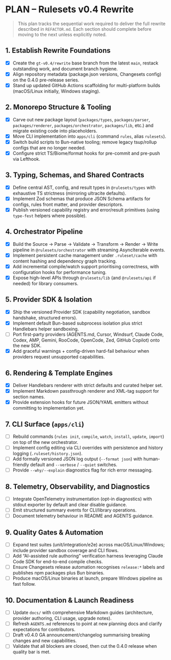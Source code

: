 # PLAN – Rulesets v0.4 Rewrite

> This plan tracks the sequential work required to deliver the full rewrite described in `REFACTOR.md`. Each section should complete before moving to the next unless explicitly noted.

## 1. Establish Rewrite Foundations
- [x] Create the `gt-v0.4/rewrite` base branch from the latest `main`, restack outstanding work, and document branch hygiene.
- [x] Align repository metadata (package.json versions, Changesets config) on the 0.4.0 pre-release series.
- [x] Stand up updated GitHub Actions scaffolding for multi-platform builds (macOS/Linux initially, Windows staging).

## 2. Monorepo Structure & Tooling
- [x] Carve out new package layout (`packages/types`, `packages/parser`, `packages/renderer`, `packages/orchestrator`, `packages/lib`, etc.) and migrate existing code into placeholders.
- [x] Move CLI implementation into `apps/cli` (command `rules`, alias `rulesets`).
- [x] Switch build scripts to Bun-native tooling; remove legacy tsup/rollup configs that are no longer needed.
- [x] Configure strict TS/Biome/format hooks for pre-commit and pre-push via Lefthook.

## 3. Typing, Schemas, and Shared Contracts
- [x] Define central AST, config, and result types in `@rulesets/types` with exhaustive TS strictness (mirroring ultracite defaults).
- [x] Implement Zod schemas that produce JSON Schema artifacts for configs, rules front matter, and provider descriptors.
- [x] Publish versioned capability registry and error/result primitives (using `type-fest` helpers where possible).

## 4. Orchestrator Pipeline
- [x] Build the Source → Parse → Validate → Transform → Render → Write pipeline in `@rulesets/orchestrator` with streaming AsyncIterable events.
- [x] Implement persistent cache management under `.ruleset/cache` with content hashing and dependency graph tracking.
- [x] Add incremental compile/watch support prioritising correctness, with configuration hooks for performance tuning.
- [x] Expose high-level APIs through `@rulesets/lib` (and `@rulesets/api` if needed) for library consumers.

## 5. Provider SDK & Isolation
- [x] Ship the versioned Provider SDK (capability negotiation, sandbox handshake, structured errors).
- [x] Implement default Bun-based subprocess isolation plus strict Handlebars helper sandboxing.
- [ ] Port first-party providers (AGENTS.md, Cursor, Windsurf, Claude Code, Codex, AMP, Gemini, RooCode, OpenCode, Zed, GitHub Copilot) onto the new SDK.
- [x] Add graceful warnings + config-driven hard-fail behaviour when providers request unsupported capabilities.

## 6. Rendering & Template Engines
- [x] Deliver Handlebars renderer with strict defaults and curated helper set.
- [x] Implement Markdown passthrough renderer and XML-tag support for section names.
- [x] Provide extension hooks for future JSON/YAML emitters without committing to implementation yet.

## 7. CLI Surface (`apps/cli`)
- [ ] Rebuild commands (`rules init`, `compile`, `watch`, `install`, `update`, `import`) on top of the new orchestrator.
- [ ] Implement config editing via CLI overrides with persistence and history logging (`.ruleset/history.json`).
- [ ] Add formally versioned JSON log output (`--format json`) with human-friendly default and `--verbose` / `--quiet` switches.
- [ ] Provide `--why/--explain` diagnostics flag for rich error messaging.

## 8. Telemetry, Observability, and Diagnostics
- [ ] Integrate OpenTelemetry instrumentation (opt-in diagnostics) with stdout exporter by default and clear disable guidance.
- [ ] Emit structured summary events for CLI/library operations.
- [ ] Document telemetry behaviour in README and AGENTS guidance.

## 9. Quality Gates & Automation
- [ ] Expand test suites (unit/integration/e2e) across macOS/Linux/Windows; include provider sandbox coverage and CLI flows.
- [ ] Add “AI-assisted rule authoring” verification harness leveraging Claude Code SDK for end-to-end compile checks.
- [ ] Ensure Changesets release automation recognises `release:*` labels and publishes npm packages plus Bun binaries.
- [ ] Produce macOS/Linux binaries at launch, prepare Windows pipeline as fast follow.

## 10. Documentation & Launch Readiness
- [ ] Update `docs/` with comprehensive Markdown guides (architecture, provider authoring, CLI usage, upgrade notes).
- [ ] Refresh `AGENTS.md` references to point at new planning docs and clarify expectations for contributors.
- [ ] Draft v0.4.0 GA announcement/changelog summarising breaking changes and new capabilities.
- [ ] Validate that all blockers are closed, then cut the 0.4.0 release when quality bar is met.
